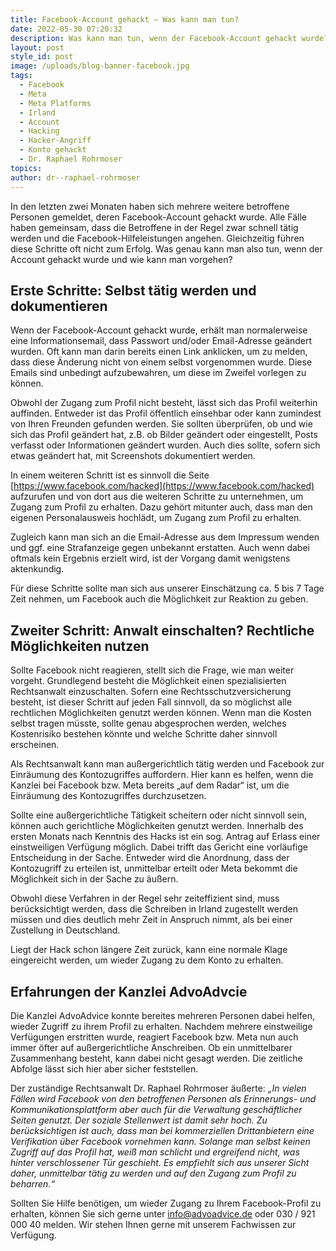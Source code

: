 ```yaml
---
title: Facebook-Account gehackt – Was kann man tun?
date: 2022-05-30 07:20:32
description: Was kann man tun, wenn der Facebook-Account gehackt wurde?
layout: post
style_id: post
image: /uploads/blog-banner-facebook.jpg
tags:
  - Facebook
  - Meta
  - Meta Platforms
  - Irland
  - Account
  - Hacking
  - Hacker-Angriff
  - Konto gehackt
  - Dr. Raphael Rohrmoser
topics:
author: dr--raphael-rohrmoser
---
```

In den letzten zwei Monaten haben sich mehrere weitere betroffene Personen gemeldet, deren Facebook-Account gehackt wurde. Alle Fälle haben gemeinsam, dass die Betroffene in der Regel zwar schnell tätig werden und die Facebook-Hilfeleistungen angehen. Gleichzeitig führen diese Schritte oft nicht zum Erfolg. Was genau kann man also tun, wenn der Account gehackt wurde und wie kann man vorgehen?

## **Erste Schritte: Selbst tätig werden und dokumentieren**

Wenn der Facebook-Account gehackt wurde, erhält man normalerweise eine Informationsemail, dass Passwort und/oder Email-Adresse geändert wurden. Oft kann man darin bereits einen Link anklicken, um zu melden, dass diese Änderung nicht von einem selbst vorgenommen wurde. Diese Emails sind unbedingt aufzubewahren, um diese im Zweifel vorlegen zu können.

Obwohl der Zugang zum Profil nicht besteht, lässt sich das Profil weiterhin auffinden. Entweder ist das Profil öffentlich einsehbar oder kann zumindest von Ihren Freunden gefunden werden. Sie sollten überprüfen, ob und wie sich das Profil geändert hat, z.B. ob Bilder geändert oder eingestellt, Posts verfasst oder Informationen geändert wurden. Auch dies sollte, sofern sich etwas geändert hat, mit Screenshots dokumentiert werden.

In einem weiteren Schritt ist es sinnvoll die Seite [https://www.facebook.com/hacked](https://www.facebook.com/hacked) aufzurufen und von dort aus die weiteren Schritte zu unternehmen, um Zugang zum Profil zu erhalten. Dazu gehört mitunter auch, dass man den eigenen Personalausweis hochlädt, um Zugang zum Profil zu erhalten.

Zugleich kann man sich an die Email-Adresse aus dem Impressum wenden und ggf. eine Strafanzeige gegen unbekannt erstatten. Auch wenn dabei oftmals kein Ergebnis erzielt wird, ist der Vorgang damit wenigstens aktenkundig.

Für diese Schritte sollte man sich aus unserer Einschätzung ca. 5 bis 7 Tage Zeit nehmen, um Facebook auch die Möglichkeit zur Reaktion zu geben.

## **Zweiter Schritt: Anwalt einschalten? Rechtliche Möglichkeiten nutzen**

Sollte Facebook nicht reagieren, stellt sich die Frage, wie man weiter vorgeht. Grundlegend besteht die Möglichkeit einen spezialisierten Rechtsanwalt einzuschalten. Sofern eine Rechtsschutzversicherung besteht, ist dieser Schritt auf jeden Fall sinnvoll, da so möglichst alle rechtlichen Möglichkeiten genutzt werden können. Wenn man die Kosten selbst tragen müsste, sollte genau abgesprochen werden, welches Kostenrisiko bestehen könnte und welche Schritte daher sinnvoll erscheinen.

Als Rechtsanwalt kann man au&szlig;ergerichtlich tätig werden und Facebook zur Einräumung des Kontozugriffes auffordern. Hier kann es helfen, wenn die Kanzlei bei Facebook bzw. Meta bereits „auf dem Radar“ ist, um die Einräumung des Kontozugriffes durchzusetzen.

Sollte eine au&szlig;ergerichtliche Tätigkeit scheitern oder nicht sinnvoll sein, können auch gerichtliche Möglichkeiten genutzt werden. Innerhalb des ersten Monats nach Kenntnis des Hacks ist ein sog. Antrag auf Erlass einer einstweiligen Verfügung möglich. Dabei trifft das Gericht eine vorläufige Entscheidung in der Sache. Entweder wird die Anordnung, dass der Kontozugriff zu erteilen ist, unmittelbar erteilt oder Meta bekommt die Möglichkeit sich in der Sache zu äu&szlig;ern.

Obwohl diese Verfahren in der Regel sehr zeiteffizient sind, muss berücksichtigt werden, dass die Schreiben in Irland zugestellt werden müssen und dies deutlich mehr Zeit in Anspruch nimmt, als bei einer Zustellung in Deutschland.

Liegt der Hack schon längere Zeit zurück, kann eine normale Klage eingereicht werden, um wieder Zugang zu dem Konto zu erhalten.

## **Erfahrungen der Kanzlei AdvoAdvcie**

Die Kanzlei AdvoAdvice konnte bereites mehreren Personen dabei helfen, wieder Zugriff zu ihrem Profil zu erhalten. Nachdem mehrere einstweilige Verfügungen erstritten wurde, reagiert Facebook bzw. Meta nun auch immer öfter auf au&szlig;ergerichtliche Anschreiben. Ob ein unmittelbarer Zusammenhang besteht, kann dabei nicht gesagt werden. Die zeitliche Abfolge lässt sich hier aber sicher feststellen.

Der zuständige Rechtsanwalt Dr. Raphael Rohrmoser äu&szlig;erte: *„In vielen Fällen wird Facebook von den betroffenen Personen als Erinnerungs- und Kommunikationsplattform aber auch für die Verwaltung geschäftlicher Seiten genutzt. Der soziale Stellenwert ist damit sehr hoch. Zu berücksichtigen ist auch, dass man bei kommerziellen Drittanbietern eine Verifikation über Facebook vornehmen kann. Solange man selbst keinen Zugriff auf das Profil hat, wei&szlig; man schlicht und ergreifend nicht, was hinter verschlossener Tür geschieht. Es empfiehlt sich aus unserer Sicht daher, unmittelbar tätig zu werden und auf den Zugang zum Profil zu beharren.“*

Sollten Sie Hilfe benötigen, um wieder Zugang zu Ihrem Facebook-Profil zu erhalten, können Sie sich gerne unter [info@advoadvice.de](mailto:info@advoadvice.de) oder 030 / 921 000 40 melden. Wir stehen Ihnen gerne mit unserem Fachwissen zur Verfügung.

&nbsp;
